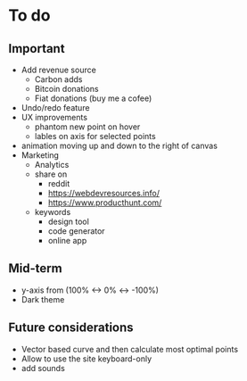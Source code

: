 # To do

## Important

- Add revenue source
  - Carbon adds
  - Bitcoin donations
  - Fiat donations (buy me a cofee)
- Undo/redo feature
- UX improvements
  - phantom new point on hover
  - lables on axis for selected points
- animation moving up and down to the right of canvas
- Marketing
  - Analytics
  - share on
    - reddit
    - https://webdevresources.info/
    - https://www.producthunt.com/
  - keywords
    - design tool
    - code generator
    - online app

## Mid-term

- y-axis from (100% <-> 0% <-> -100%)
- Dark theme

## Future considerations

- Vector based curve and then calculate most optimal points
- Allow to use the site keyboard-only
- add sounds
